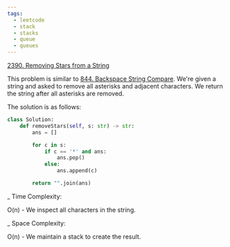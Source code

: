 ```yaml
---
tags:
  - leetcode
  - stack
  - stacks
  - queue
  - queues
---
```


<a href="https://leetcode.com/problems/removing-stars-from-a-string/">
2390. Removing Stars from a String</a>

This problem is similar to <a href="844.html">844. Backspace String Compare</a>.
We're given a string and asked to remove all asterisks and adjacent characters.
We return the string after all asterisks are removed.

The solution is as follows:

```python
class Solution:
    def removeStars(self, s: str) -> str:
        ans = []

        for c in s:
            if c == '*' and ans:
                ans.pop()
            else:
                ans.append(c)

        return "".join(ans)
```

\_ Time Complexity:

O(n) - We inspect all characters in the string.

\_ Space Complexity:

O(n) - We maintain a stack to create the result.
